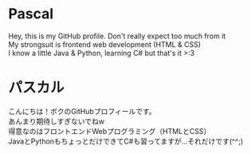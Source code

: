 # Pascal
Hey, this is my GitHub profile. Don't really expect too much from it<br />
My strongsuit is frontend web development (HTML & CSS)<br />
I know a little Java & Python, learning C# but that's it >:3

# パスカル
こんにちは！ボクのGitHubプロフィールです。 <br /> 
あんまり期待しすぎないでねw  <br />
得意なのはフロントエンドWebプログラミング（HTMLとCSS）  <br />
JavaとPythonもちょっとだけできてC#も習ってますが…それだけです(^^;)
